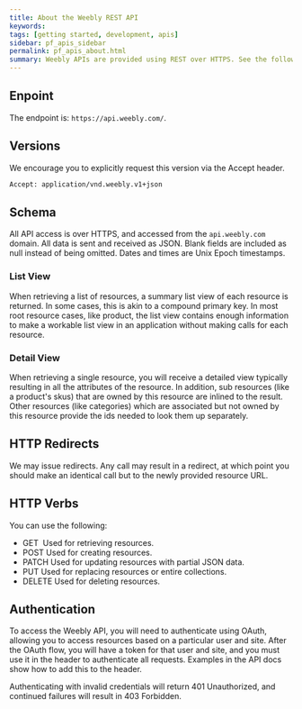 ```yaml
---
title: About the Weebly REST API
keywords:
tags: [getting started, development, apis]
sidebar: pf_apis_sidebar
permalink: pf_apis_about.html
summary: Weebly APIs are provided using REST over HTTPS. See the following sections for more general information about using our APIs.
---
```

## Enpoint
The endpoint is: `https://api.weebly.com/`.

## Versions
We encourage you to explicitly request this version via the Accept header.
 ~~~sh
 Accept: application/vnd.weebly.v1+json
 ~~~~

 ## Schema
 All API access is over HTTPS, and accessed from the `api.weebly.com` domain. All data is sent and received as JSON. Blank fields are included as null instead of being omitted. Dates and times are Unix Epoch timestamps.

 ### List View
 When retrieving a list of resources, a summary list view of each resource is returned. In some cases, this is akin to a compound primary key. In most root resource cases, like product, the list view contains enough information to make a workable list view in an application without making calls for each resource.

 ### Detail View
 When retrieving a single resource, you will receive a detailed view typically resulting in all the attributes of the resource. In addition, sub resources (like a product's skus) that are owned by this resource are inlined to the result. Other resources (like categories) which are associated but not owned by this resource provide the ids needed to look them up separately.

## HTTP Redirects
We may issue redirects. Any call may result in a redirect, at which point you should make an identical call but to the newly provided resource URL.

## HTTP Verbs
You can use the following:
* GET
​  Used for retrieving resources.
* POST
  Used for creating resources.
* PATCH
  Used for updating resources with partial JSON data.
* PUT
  Used for replacing resources or entire collections.
* DELETE
  Used for deleting resources.

## Authentication
To access the Weebly API, you will need to authenticate using OAuth, allowing you to access resources based on a particular user and site. After the OAuth flow, you will have a token for that user and site, and you must use it in the header to authenticate all requests. Examples in the API docs show how to add this to the header.

Authenticating with invalid credentials will return 401 Unauthorized, and continued failures will result in 403 Forbidden.
